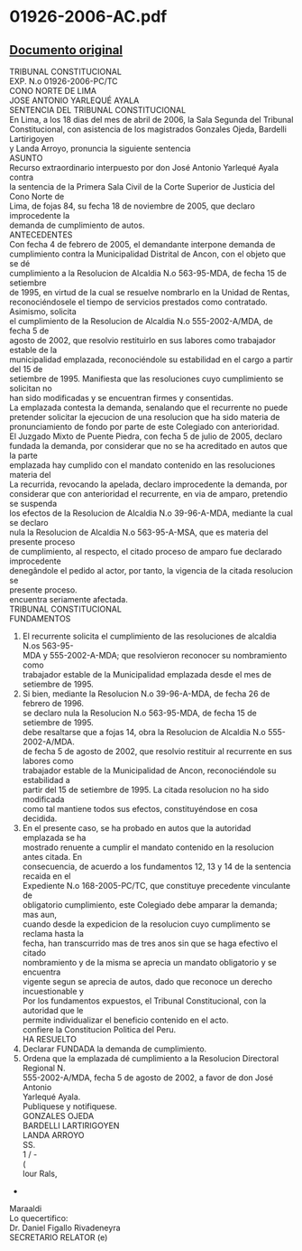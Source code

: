 
01926-2006-AC.pdf
=================
  
[Documento original](https://tc.gob.pe/jurisprudencia/2006/01926-2006-AC.pdf)  
---  
TRIBUNAL CONSTITUCIONAL  
EXP. N.o 01926-2006-PC/TC  
CONO NORTE DE LIMA  
JOSE ANTONIO YARLEQUÉ AYALA  
SENTENCIA DEL TRIBUNAL CONSTITUCIONAL  
En Lima, a los 18 dias del mes de abril de 2006, la Sala Segunda del Tribunal  
Constitucional, con asistencia de los magistrados Gonzales Ojeda, Bardelli Lartirigoyen  
y Landa Arroyo, pronuncia la siguiente sentencia  
ASUNTO  
Recurso extraordinario interpuesto por don José Antonio Yarlequé Ayala contra  
la sentencia de la Primera Sala Civil de la Corte Superior de Justicia del Cono Norte de  
Lima, de fojas 84, su fecha 18 de noviembre de 2005, que declaro improcedente la  
demanda de cumplimiento de autos.  
ANTECEDENTES  
Con fecha 4 de febrero de 2005, el demandante interpone demanda de  
cumplimiento contra la Municipalidad Distrital de Ancon, con el objeto que se dé  
cumplimiento a la Resolucion de Alcaldia N.o 563-95-MDA, de fecha 15 de setiembre  
de 1995, en virtud de la cual se resuelve nombrarlo en la Unidad de Rentas,  
reconociéndosele el tiempo de servicios prestados como contratado. Asimismo, solicita  
el cumplimiento de la Resolucion de Alcaldia N.o 555-2002-A/MDA, de fecha 5 de  
agosto de 2002, que resolvio restituirlo en sus labores como trabajador estable de la  
municipalidad emplazada, reconociéndole su estabilidad en el cargo a partir del 15 de  
setiembre de 1995. Manifiesta que las resoluciones cuyo cumplimiento se solicitan no  
han sido modificadas y se encuentran firmes y consentidas.  
La emplazada contesta la demanda, senalando que el recurrente no puede  
pretender solicitar la ejecucion de una resolucion que ha sido materia de  
pronunciamiento de fondo por parte de este Colegiado con anterioridad.  
El Juzgado Mixto de Puente Piedra, con fecha 5 de julio de 2005, declaro  
fundada la demanda, por considerar que no se ha acreditado en autos que la parte  
emplazada hay cumplido con el mandato contenido en las resoluciones materia del  
La recurrida, revocando la apelada, declaro improcedente la demanda, por  
considerar que con anterioridad el recurrente, en via de amparo, pretendio se suspenda  
los efectos de la Resolucion de Alcaldia N.o 39-96-A-MDA, mediante la cual se declaro  
nula la Resolucion de Alcaldia N.o 563-95-A-MSA, que es materia del presente proceso  
de cumplimiento, al respecto, el citado proceso de amparo fue declarado improcedente  
denegândole el pedido al actor, por tanto, la vigencia de la citada resolucion se  
presente proceso.  
encuentra seriamente afectada.  
TRIBUNAL CONSTITUCIONAL  
FUNDAMENTOS  
1. El recurrente solicita el cumplimiento de las resoluciones de alcaldia N.os 563-95-  
MDA y 555-2002-A-MDA; que resolvieron reconocer su nombramiento como  
trabajador estable de la Municipalidad emplazada desde el mes de setiembre de 1995.  
2. Si bien, mediante la Resolucion N.o 39-96-A-MDA, de fecha 26 de febrero de 1996.  
se declaro nula la Resolucion N.o 563-95-MDA, de fecha 15 de setiembre de 1995.  
debe resaltarse que a fojas 14, obra la Resolucion de Alcaldia N.o 555-2002-A/MDA.  
de fecha 5 de agosto de 2002, que resolvio restituir al recurrente en sus labores como  
trabajador estable de la Municipalidad de Ancon, reconociéndole su estabilidad a  
partir del 15 de setiembre de 1995. La citada resolucion no ha sido modificada  
como tal mantiene todos sus efectos, constituyéndose en cosa decidida.  
3. En el presente caso, se ha probado en autos que la autoridad emplazada se ha  
mostrado renuente a cumplir el mandato contenido en la resolucion antes citada. En  
consecuencia, de acuerdo a los fundamentos 12, 13 y 14 de la sentencia recaida en el  
Expediente N.o 168-2005-PC/TC, que constituye precedente vinculante de  
obligatorio cumplimiento, este Colegiado debe amparar la demanda; mas aun,  
cuando desde la expedicion de la resolucion cuyo cumplimento se reclama hasta la  
fecha, han transcurrido mas de tres anos sin que se haga efectivo el citado  
nombramiento y de la misma se aprecia un mandato obligatorio y se encuentra  
vigente segun se aprecia de autos, dado que reconoce un derecho incuestionable y  
Por los fundamentos expuestos, el Tribunal Constitucional, con la autoridad que le  
permite individualizar el beneficio contenido en el acto.  
confiere la Constitucion Politica del Peru.  
HA RESUELTO  
1. Declarar FUNDADA la demanda de cumplimiento.  
2. Ordena que la emplazada dé cumplimiento a la Resolucion Directoral Regional N.  
555-2002-A/MDA, fecha 5 de agosto de 2002, a favor de don José Antonio  
Yarlequé Ayala.  
Publiquese y notifiquese.  
GONZALES OJEDA  
BARDELLI LARTIRIGOYEN  
LANDA ARROYO  
SS.  
1 / -  
(  
lour Rals,  
-  
Maraaldi  
Lo quecertifico:  
Dr. Daniel Figallo Rivadeneyra  
SECRETARIO RELATOR (e)